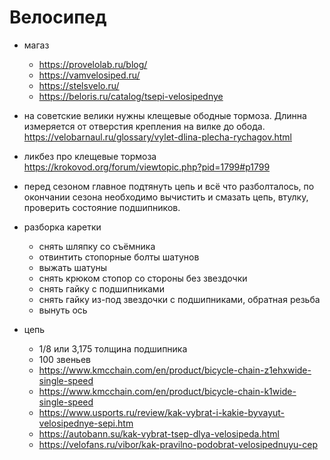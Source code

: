 # Велосипед

* магаз
	 * https://provelolab.ru/blog/
	 * https://vamvelosiped.ru/
	 * https://stelsvelo.ru/
	 * https://beloris.ru/catalog/tsepi-velosipednye


* на советские велики нужны клещевые ободные тормоза. Длинна измеряется от отверстия крепления на вилке до обода. https://velobarnaul.ru/glossary/vylet-dlina-plecha-rychagov.html
* ликбез про клещевые тормоза https://krokovod.org/forum/viewtopic.php?pid=1799#p1799
* перед сезоном главное подтянуть цепь и всё что разболталось, по окончании сезона необходимо вычистить и смазать цепь, втулку, проверить состояние подшипников.
* разборка каретки
	* снять шляпку со съёмника
	* отвинтить стопорные болты шатунов
	* выжать шатуны
	* снять крюком стопор со стороны без звездочки
	* снять гайку с подшипниками
	* снять гайку из-под звездочки с подшипниками, обратная резьба
	* вынуть ось
 * цепь
	* 1/8 или 3,175 толщина подшипника
	* 100 звеньев
	* https://www.kmcchain.com/en/product/bicycle-chain-z1ehxwide-single-speed
	* https://www.kmcchain.com/en/product/bicycle-chain-k1wide-single-speed
	* https://www.usports.ru/review/kak-vybrat-i-kakie-byvayut-velosipednye-sepi.htm
	* https://autobann.su/kak-vybrat-tsep-dlya-velosipeda.html
	* https://velofans.ru/vibor/kak-pravilno-podobrat-velosipednuyu-cep